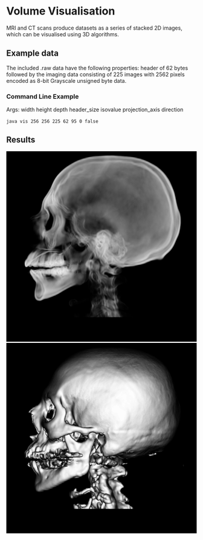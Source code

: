 # Volume Visualisation

MRI and CT scans produce datasets as a series of stacked 2D images, which can be visualised using 3D algorithms. 

## Example data
The included .raw data have the following properties: header of 62 bytes followed by the imaging data consisting of 225 images
with 2562 pixels encoded as 8-bit Grayscale unsigned byte data. 

### Command Line Example
Args: width height depth header_size isovalue projection_axis direction
```
java vis 256 256 225 62 95 0 false

```

## Results

![Alt test](contour.png) </br>
![Alt test](iso.png) </br>
